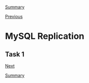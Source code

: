 [Summary](./index.md)

[Previous](./mysql_backup.md)

# MySQL Replication

## Task 1


[Next](./mysql_high_availabiltiy)

[Summary](./index.md)
